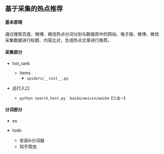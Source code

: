 ## 基于采集的热点推荐

#### 基本原理

通过搜索百度、微博、微信热点分词分别与数据库中的网站、电子报、微博、微信采集数据进行标题、内容比对，生成热点文章进行推荐。

#### 采集部分

- hot_rank
    - items
        -  `spiders/__init__.py`

- 运行入口
    - `python search_host.py  baidu/weixin/weibo【三选一】`

#### 分词部分

- es
    

- todo
    - 安装ik分词器
    - 知乎爬虫

